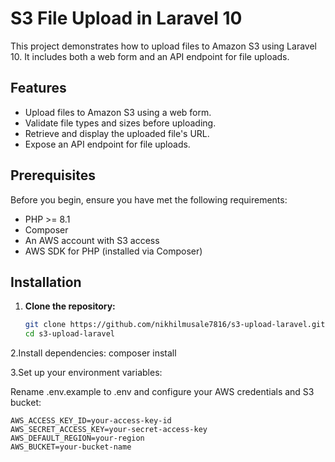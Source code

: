 # S3 File Upload in Laravel 10

This project demonstrates how to upload files to Amazon S3 using Laravel 10. It includes both a web form and an API endpoint for file uploads.

## Features

- Upload files to Amazon S3 using a web form.
- Validate file types and sizes before uploading.
- Retrieve and display the uploaded file's URL.
- Expose an API endpoint for file uploads.

## Prerequisites

Before you begin, ensure you have met the following requirements:

- PHP >= 8.1
- Composer
- An AWS account with S3 access
- AWS SDK for PHP (installed via Composer)

## Installation

1. **Clone the repository:**

   ```bash
   git clone https://github.com/nikhilmusale7816/s3-upload-laravel.git
   cd s3-upload-laravel

2.Install dependencies:
  composer install

3.Set up your environment variables:

  Rename .env.example to .env and configure your AWS credentials and S3 bucket:

	AWS_ACCESS_KEY_ID=your-access-key-id
	AWS_SECRET_ACCESS_KEY=your-secret-access-key
	AWS_DEFAULT_REGION=your-region
	AWS_BUCKET=your-bucket-name



